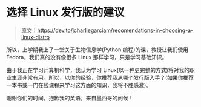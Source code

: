 # 选择 Linux 发行版的建议

> 原文：<https://dev.to/jcharliegarciam/recomendations-in-choosing-a-linux-distro>

所以，上学期我上了一堂关于生物信息学(Python 编程)的课，教授让我们使用 Fedora，我们真的没有像很多 Linux 那样学习，只是学习基础知识。

由于我正在学习计算机科学，我认为学习 Linux(以一种更完整的方式)将对我的职业生涯非常有用。所以，以你的经验，你推荐我从哪个发行版入手？(如果你推荐一本书或一门在线课程来学习这方面的知识，我将不胜感激)。

谢谢你们的时间，抱歉我的英语，来自墨西哥的问候！